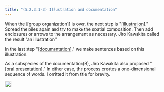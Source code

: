 ```yaml
---
title: "(5.2.3.1-3) Illustration and documentation"
---
```


When the [[group organization]] is over, the next step is "[[illustration]](A)." Spread the piles again and try to make the spatial composition. Then add enclosures or arrows to the arrangement as necessary. Jiro Kawakita called the result "an illustration."

In the last step "[[documentation]](B)," we make sentences based on this illustration.

As a subspecies of the documentation(B), Jiro Kawakita also proposed "[[oral presentation]](B')." In either case, the process creates a one-dimensional sequence of words. I omitted it from title for brevity.

<img src='https://scrapbox.io/api/pages/nishio/en/icon' alt='en.icon' height="19.5"/>